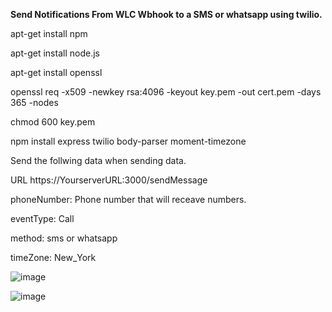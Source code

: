 **Send Notifications From WLC Wbhook to a SMS or whatsapp using twilio.**


apt-get install npm

apt-get install node.js

apt-get install openssl 



openssl req -x509 -newkey rsa:4096 -keyout key.pem -out cert.pem -days 365 -nodes

chmod 600 key.pem

npm install express twilio body-parser moment-timezone



Send the follwing data when sending data. 

URL https://YourserverURL:3000/sendMessage

phoneNumber: Phone number that will receave numbers. 

eventType: Call

method: sms or whatsapp

timeZone: New_York

![image](https://github.com/Abe-Telo/wlc_webhook_server-with_Twillio/assets/29134216/b8f5ece4-2277-4fc8-bd44-a78d80dc3faf)

![image](https://github.com/Abe-Telo/wlc_webhook_server-with_Twillio/assets/29134216/8e0424d6-7006-409c-9476-fae18e48a997)

